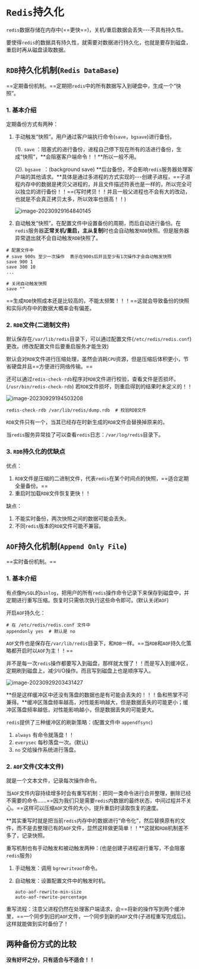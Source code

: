 # `Redis`持久化

`redis`数据存储在内存中(==更快==)，关机/重启数据会丢失---不具有持久性。

要使得`redis`的数据具有持久性，就需要对数据进行持久化，也就是要存到磁盘，重启时再从磁盘读取数据。

## `RDB`持久化机制(`Redis DataBase`)

==定期备份机制。==定期把`redis`中的所有数据写入到硬盘中，生成一个“快照”。

### 1. 基本介绍

定期备份方式有两种：

1. 手动触发“快照”。用户通过客户端执行命令(`save`，`bgsave`)进行备份。

   (1). `save` ：阻塞式的进行备份，进程自己停下现在所有的活进行备份，生成“快照”，**会阻塞客户端命令！！**所以一般不用。

   (2). `bgsave `：(background save) **后台备份，不会影响`redis`服务器处理客户端的其他请求。**具体是通过多进程的方式实现的---创建子进程，==子进程内存中的数据是拷贝父进程的，并且文件描述符表也是一样的，所以完全可以独立的进行备份！！==(写时拷贝！！并且一般父进程也不会有大的改动，也就是不会真正拷贝太多，所以效率也很高！！)

   ![image-20230929164840145](E:\Note\Redis\Redis持久化.assets\image-20230929164840145.png)

2. 自动触发“快照”。在配置文件中设置备份的周期，而后自动进行备份。在`redis`服务器**正常关机/重启，主从复制**时也会自动触发`RDB`快照。但是服务器异常退出就不会自动触发`RDB`快照了。

```shell
# 配置文件中
# save 900s 至少一次操作  表示在900s后并且至少有1次操作才会自动触发快照
save 900 1
save 300 10
...

# 关闭自动触发快照
save ""
```



==生成`RDB`快照成本还是比较高的，不能太频繁！！！==这就会导致备份的快照和实际内存中的数据大概率会有偏差。

### 2. `RDB`文件(二进制文件)

默认保存在`/var/lib/redis`目录下，可以通过配置文件(`/etc/redis/redis.conf`)更改。(修改配置文件后要重启服务才能生效)	

默认会对`RDB`文件进行压缩处理，虽然会消耗`CPU`资源，但是压缩后体积更小，节省硬盘并且==方便进行网络传输。==

还可以通过`redis-check-rdb`程序对`RDB`文件进行校验，查看文件是否损坏。(`/usr/bin/redis-check-rdb`) 若`RDB`文件损坏，则重启得到的结果时未定义的！！

![image-20230929194503208](E:\Note\Redis\Redis持久化.assets\image-20230929194503208.png)

```shell
redis-check-rdb /var/lib/redis/dump.rdb  # 校验RDB文件
```

`RDB`文件只有一个，当其已经存在时新生成的`RDB`文件会替换掉原来的。

当`redis`服务异常挂了可以查看`redis`日志：`/var/log/redis`目录下。

### 3. `RDB`持久化的优缺点

优点：

1. `RDB`文件是压缩的二进制文件，代表`redis`在某个时间点的快照，==适合定期全量备份。==
2. 重启时加载`RDB`文件恢复更快！！

缺点：

1. 不能实时备份，两次快照之间的数据可能会丢失。
2. 不同`redis`版本的`RDB`文件可能不兼容。

## `AOF`持久化机制(`Append Only File`)

==实时备份机制。==

### 1. 基本介绍

有点像`MySQL`的`binlog`，把用户的所有`redis`操作命令记录下来保存到磁盘中，并定期进行重写压缩。恢复时只需依次执行这些命令即可。(默认关闭`AOF`)

开启`AOF`持久化：

```shell
# 在 /etc/redis/redis.conf 文件中
appendonly yes  # 默认是 no
```

`AOF`文件也是保存在`/var/lib/redis`目录下，和`RDB`一样。==当`RDB`和`AOF`持久化策略都开启时以`AOF`为主！！==

并不是每一次`redis`操作都要写入到磁盘，那样就太慢了！！而是写入到缓冲区，定期刷到磁盘上，减少I/O操作。而且写到磁盘上也是顺序写入。

![image-20230929203431427](E:\Note\Redis\Redis持久化.assets\image-20230929203431427.png)

**但是这样缓冲区中还没有落盘的数据也是有可能会丢失的！！！鱼和熊掌不可兼得。**缓冲区落盘频率越高，对性能影响越大，但是数据丢失的可能更小；缓冲区落盘频率越低，对性能影响越小，但是数据丢失的可能更大。

`redis`提供了三种缓冲区的刷新策略：(配置文件中 `appendfsync`)

1. `always` 有命令就落盘！！
2. `everysec` 每秒落盘一次。(默认)
3. `no` 交给操作系统进行落盘。

 ### 2. `AOF`文件(文本文件)

就是一个文本文件，记录每次操作命令。

当`AOF`文件内容持续增多时会有重写机制：把同一类命令进行合并整理，删除已经不需要的命令......==因为我们只是需要`redis`内数据的最终状态，中间过程并不关心。==这样可以压缩`AOF`文件的大小，提升重启时读取恢复的速度。

**其实重写时就是把当前`redis`内存中的数据进行“命令化”，然后替换原有的文件，而不是去整理已有的`AOF`文件，显然这样做更简单！！**这就和`RDB`机制差不多了，记录快照。

重写机制也有手动触发和被动触发两种：(也是创建子进程进行重写，不会阻塞`redis`服务)

1. 手动触发：调用 `bgrewriteaof`命令。

2. 自动触发：设置配置文件中的触发时机。

   ```shell 
   auto-aof-rewrite-min-size
   auto-aof-rewrite-percentage
   ```

重写流程：注意父进程仍然在处理客户端请求，会==将新的操作写到两个缓冲里，==一个同步到旧的`AOF`文件，一个同步到新的`AOF`文件(子进程重写完成后)。这样就能做到实时备份了！



## 两种备份方式的比较

**没有好坏之分，只有适合与不适合！！**



